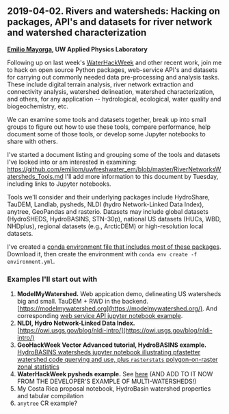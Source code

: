 ## 2019-04-02. Rivers and watersheds: Hacking on packages, API's and datasets for river network and watershed characterization

**[Emilio Mayorga](https://github.com/emiliom/), UW Applied Physics Laboratory**

Following up on last week's [WaterHackWeek](https://waterhackweek.github.io/) and other recent work, join me to hack on open source Python packages, web-service API's and datasets for carrying out commonly needed data pre-processing and analysis tasks. These include digital terrain analysis, river network extraction and connectivity analysis, watershed delineation, watershed characterization, and others, for any application -- hydrological, ecological, water quality and biogeochemistry, etc.

We can examine some tools and datasets together, break up into small groups to figure out how to use these tools, compare performance, help document some of those tools, or develop some Jupyter notebooks to share with others.

I've started a document listing and grouping some of the tools and datasets I've looked into or am interested in examining:
https://github.com/emiliom/uwfreshwater_em/blob/master/RiverNetworksWatersheds_Tools.md
I'll add more information to this document by Tuesday, including links to Jupyter notebooks.

Tools we'll consider and their underlying packages include HydroShare, TauDEM, Landlab, pysheds, NLDI (hydro Network-Linked Data Index), anytree, GeoPandas and rasterio. Datasets may include global datasets (HydroSHEDS, HydroBASINS, STN-30p), national US datasets (HUCs, WBD, NHDplus), regional datasets (e.g., ArcticDEM) or high-resolution local datasets.

I've created a [conda environment file that includes most of these packages](https://github.com/uwescience/Python-for-geosciences/blob/master/20190402/environment.yml). Download it, then create the environment with `conda env create -f environment.yml`.


### Examples I'll start out with

1. **ModelMyWatershed.** Web appication demo, delineating US watersheds big and small. TauDEM + RWD in the backend. [https://modelmywatershed.org](https://modelmywatershed.org/). And corresponding [web service API jupyter notebook example](http://nbviewer.jupyter.org/github/WikiWatershed/model-my-watershed/blob/develop/doc/MMW_API_watershed_demo.ipynb).
2. **NLDI, Hydro Network-Linked Data Index.** [https://owi.usgs.gov/blog/nldi-intro/](https://owi.usgs.gov/blog/nldi-intro/)
3. **GeoHackWeek Vector Advanced tutorial, HydroBASINS example.** [HydroBASINS watersheds jupyter notebook illustrating pfastetter watershed code querying and use, plus `rasterstats` polygon-on-raster zonal statistics](https://nbviewer.jupyter.org/github/geohackweek/tutorial_contents/blob/master/vector/notebooks/geopandas_advanced.ipynb)
4. **WaterHackWeek pysheds example.** See [here](https://github.com/waterhackweek/whw2019_AndeanAmazonHydro/blob/master/WatershedExtractionAndProperties_pysheds_Emilio.ipynb) (AND ADD TO IT NOW FROM THE DEVELOPER'S EXAMPLE OF MULTI-WATERSHEDS!)
5. My Costa Rica proposal notebook, HydroBasin watershed properties and tabular compilation
6. `anytree` CR example?
